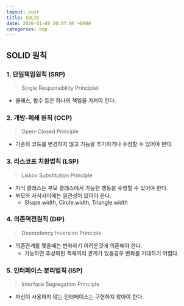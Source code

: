 ```yaml
---
layout: post
title: SOLID
date: 2020-01-08 20:07:06 +0900
categories: oop
---
```


## SOLID 원칙
### 1. 단일책임원칙 (SRP)
> Single Responsibility Principle)

* 클래스, 함수 등은 하나의 책임을 가져야 한다.

### 2. 개방-폐쇄 원칙 (OCP)
> Open-Closed Principle

* 기존의 코드를 변경하지 않고 기능을 추가하거나 수정할 수 있어야 한다.

### 3. 리스코프 치환법칙 (LSP)
> Liskov Substitution Principle

* 자식 클래스는 부모 클래스에서 가능한 행동을 수행할 수 있어야 한다.
* 부모와 자식사이에는 일관성이 있어야 한다.
	* Shape.width, Circle.width, Triangle.width
    
### 4. 의존역전원칙 (DIP) 
> Dependency Inversion Principle
* 의존관계를 맺을때는 변화하기 어려운것에 의존해야 한다.
	* 가능하면 추상화된 객체끼리 관계가 있을경우 변화를 기대하기 어렵다.

### 5. 인터페이스 분리법칙 (ISP) 
> Interface Segregation Principle
		
* 자신이 사용하지 않는 인터페이스는 구현하지 않아야 한다.
